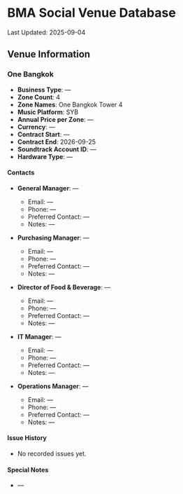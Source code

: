 # BMA Social Venue Database

Last Updated: 2025-09-04

## Venue Information

### One Bangkok
- **Business Type**: —
- **Zone Count**: 4
- **Zone Names**: One Bangkok Tower 4
- **Music Platform**: SYB
- **Annual Price per Zone**: —
- **Currency**: —
- **Contract Start**: —
- **Contract End**: 2026-09-25
- **Soundtrack Account ID**: —
- **Hardware Type**: —

#### Contacts
- **General Manager**: —
  - Email: —
  - Phone: —
  - Preferred Contact: —
  - Notes: —

- **Purchasing Manager**: —
  - Email: —
  - Phone: —
  - Preferred Contact: —
  - Notes: —

- **Director of Food & Beverage**: —
  - Email: —
  - Phone: —
  - Preferred Contact: —
  - Notes: —

- **IT Manager**: —
  - Email: —
  - Phone: —
  - Preferred Contact: —
  - Notes: —

- **Operations Manager**: —
  - Email: —
  - Phone: —
  - Preferred Contact: —
  - Notes: —

#### Issue History
- No recorded issues yet.

#### Special Notes
- —
